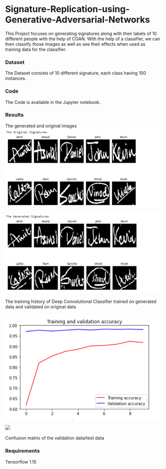 # Signature-Replication-using-Generative-Adversarial-Networks

This Project focuses on generating signatures along with their labels of 10 different people with the help of CGAN. With the help of a classifier, we can then classify those images as well as see their effects when used as training data for the classifier.

### Dataset
The Dataset consists of 10 different signature, each class having 100 instances.

### Code
The Code is available in the Jupyter notebook.

### Results
The generated and original images
![](Images/Original_Images.PNG)

![](Images/Generated_Images.PNG)

The training history of Deep Convolutional Classifier trained on generated data and validated on original data

![](Images/Training_History.PNG)

![](GAN_Confusion_Matrix.PNG)

Confusion matrix of the validation data/test data

### Requirements
Tensorflow 1.15
